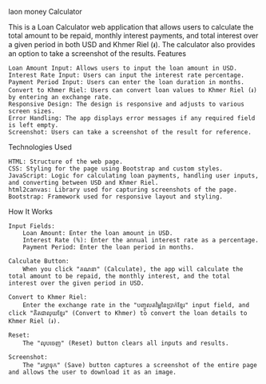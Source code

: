 laon money Calculator

This is a Loan Calculator web application that allows users to calculate the total amount to be repaid, monthly interest payments, and total interest over a given period in both USD and Khmer Riel (៛). The calculator also provides an option to take a screenshot of the results.
Features

    Loan Amount Input: Allows users to input the loan amount in USD.
    Interest Rate Input: Users can input the interest rate percentage.
    Payment Period Input: Users can enter the loan duration in months.
    Convert to Khmer Riel: Users can convert loan values to Khmer Riel (៛) by entering an exchange rate.
    Responsive Design: The design is responsive and adjusts to various screen sizes.
    Error Handling: The app displays error messages if any required field is left empty.
    Screenshot: Users can take a screenshot of the result for reference.

Technologies Used

    HTML: Structure of the web page.
    CSS: Styling for the page using Bootstrap and custom styles.
    JavaScript: Logic for calculating loan payments, handling user inputs, and converting between USD and Khmer Riel.
    html2canvas: Library used for capturing screenshots of the page.
    Bootstrap: Framework used for responsive layout and styling.



How It Works

    Input Fields:
        Loan Amount: Enter the loan amount in USD.
        Interest Rate (%): Enter the annual interest rate as a percentage.
        Payment Period: Enter the loan period in months.

    Calculate Button:
        When you click "គណនា" (Calculate), the app will calculate the total amount to be repaid, the monthly interest, and the total interest over the given period in USD.

    Convert to Khmer Riel:
        Enter the exchange rate in the "បញ្ចូលតម្លៃនៃប្រាក់ខ្មែរ" input field, and click "គិតជាលុយខ្មែរ" (Convert to Khmer) to convert the loan details to Khmer Riel (៛).

    Reset:
        The "លុបចេញ" (Reset) button clears all inputs and results.

    Screenshot:
        The "រក្សាទុក" (Save) button captures a screenshot of the entire page and allows the user to download it as an image.
